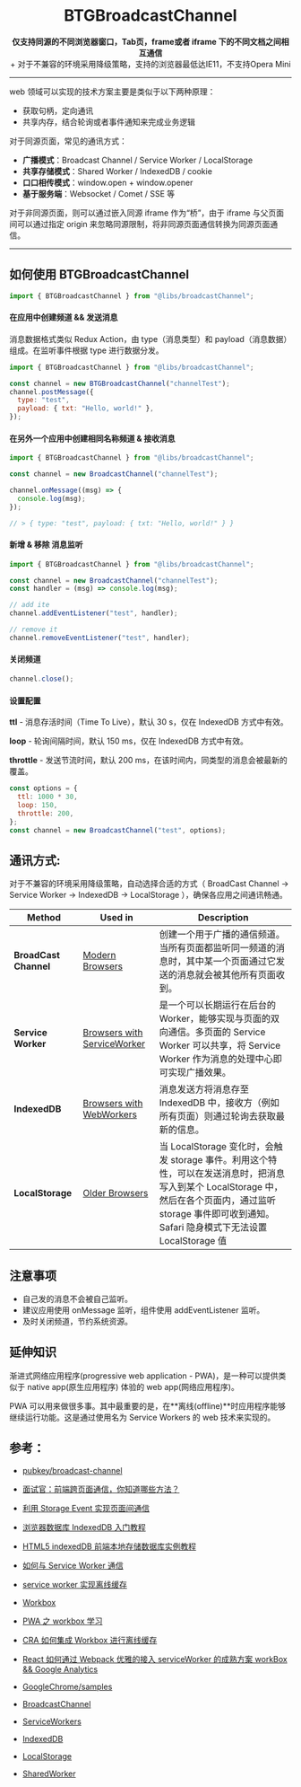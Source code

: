 <h1 align="center">BTGBroadcastChannel</h1>
<p align="center">
  <strong>仅支持同源的不同浏览器窗口，Tab页，frame或者 iframe 下的不同文档之间相互通信</strong>
  <br/>
  <span>+ 对于不兼容的环境采用降级策略，支持的浏览器最低达IE11，不支持Opera Mini</span><br />
</p>

---

web 领域可以实现的技术方案主要是类似于以下两种原理：

- 获取句柄，定向通讯
- 共享内存，结合轮询或者事件通知来完成业务逻辑

对于同源页面，常见的通讯方式：

- **广播模式**：Broadcast Channel / Service Worker / LocalStorage
- **共享存储模式**：Shared Worker / IndexedDB / cookie
- **口口相传模式**：window.open + window.opener
- **基于服务端**：Websocket / Comet / SSE 等

对于非同源页面，则可以通过嵌入同源 iframe 作为“桥”，由于 iframe 与父页面间可以通过指定 origin 来忽略同源限制，将非同源页面通信转换为同源页面通信。

---

## 如何使用 BTGBroadcastChannel

```js
import { BTGBroadcastChannel } from "@libs/broadcastChannel";
```

#### 在应用中创建频道 && 发送消息

消息数据格式类似 Redux Action，由 type（消息类型）和 payload（消息数据）组成。在监听事件根据 type 进行数据分发。

```js
import { BTGBroadcastChannel } from "@libs/broadcastChannel";

const channel = new BTGBroadcastChannel("channelTest");
channel.postMessage({
  type: "test",
  payload: { txt: "Hello, world!" },
});
```

#### 在另外一个应用中创建相同名称频道 & 接收消息

```js
import { BTGBroadcastChannel } from "@libs/broadcastChannel";

const channel = new BroadcastChannel("channelTest");

channel.onMessage((msg) => {
  console.log(msg);
});

// > { type: "test", payload: { txt: "Hello, world!" } }
```

#### 新增 & 移除 消息监听

```js
import { BTGBroadcastChannel } from "@libs/broadcastChannel";

const channel = new BroadcastChannel("channelTest");
const handler = (msg) => console.log(msg);

// add ite
channel.addEventListener("test", handler);

// remove it
channel.removeEventListener("test", handler);
```

#### 关闭频道

```js
channel.close();
```

#### 设置配置

**ttl** - 消息存活时间（Time To Live），默认 30 s，仅在 IndexedDB 方式中有效。

**loop** - 轮询间隔时间，默认 150 ms，仅在 IndexedDB 方式中有效。

**throttle** - 发送节流时间，默认 200 ms，在该时间内，同类型的消息会被最新的覆盖。

```js
const options = {
  ttl: 1000 * 30,
  loop: 150,
  throttle: 200,
};
const channel = new BroadcastChannel("test", options);
```

## 通讯方式:

对于不兼容的环境采用降级策略，自动选择合适的方式（ BroadCast Channel -> Service Worker -> IndexedDB -> LocalStorage ），确保各应用之间通讯畅通。

| Method                | Used in                                                                     | Description                                                                                                                                                                                                   |
| --------------------- | --------------------------------------------------------------------------- | ------------------------------------------------------------------------------------------------------------------------------------------------------------------------------------------------------------- |
| **BroadCast Channel** | [Modern Browsers](https://caniuse.com/?search=BroadCast%20Channel)          | 创建一个用于广播的通信频道。当所有页面都监听同一频道的消息时，其中某一个页面通过它发送的消息就会被其他所有页面收到。                                                                                          |
| **Service Worker**    | [Browsers with ServiceWorker](https://caniuse.com/?search=Service%20Worker) | 是一个可以长期运行在后台的 Worker，能够实现与页面的双向通信。多页面的 Service Worker 可以共享，将 Service Worker 作为消息的处理中心即可实现广播效果。                                                         |
| **IndexedDB**         | [Browsers with WebWorkers](https://caniuse.com/?search=IndexedDB)           | 消息发送方将消息存至 IndexedDB 中，接收方（例如所有页面）则通过轮询去获取最新的信息。                                                                                                                         |
| **LocalStorage**      | [Older Browsers](https://caniuse.com/?search=LocalStorage)                  | 当 LocalStorage 变化时，会触发 storage 事件。利用这个特性，可以在发送消息时，把消息写入到某个 LocalStorage 中，然后在各个页面内，通过监听 storage 事件即可收到通知。Safari 隐身模式下无法设置 LocalStorage 值 |

## 注意事项

- 自己发的消息不会被自己监听。
- 建议应用使用 onMessage 监听，组件使用 addEventListener 监听。
- 及时关闭频道，节约系统资源。

## 延伸知识

渐进式网络应用程序(progressive web application - PWA)，是一种可以提供类似于 native app(原生应用程序) 体验的 web app(网络应用程序)。

PWA 可以用来做很多事。其中最重要的是，在**离线(offline)**时应用程序能够继续运行功能。这是通过使用名为 Service Workers 的 web 技术来实现的。

## 参考：

- [pubkey/broadcast-channel](https://github.com/pubkey/broadcast-channel)

- [面试官：前端跨页面通信，你知道哪些方法？](https://juejin.cn/post/6844903811232825357)

- [利用 Storage Event 实现页面间通信](https://juejin.cn/post/6844903641782943757)

- [浏览器数据库 IndexedDB 入门教程](https://www.ruanyifeng.com/blog/2018/07/indexeddb.html)

- [HTML5 indexedDB 前端本地存储数据库实例教程](https://www.zhangxinxu.com/wordpress/2017/07/html5-indexeddb-js-example/)

- [如何与 Service Worker 通信](https://segmentfault.com/a/1190000022240909)

- [service worker 实现离线缓存](https://www.infoq.cn/article/gevzkkhue8bki9pfvpxe)

- [Workbox](https://developers.google.com/web/tools/workbox)

- [PWA 之 workbox 学习](https://segmentfault.com/a/1190000019281388)

- [CRA 如何集成 Workbox 进行离线缓存](https://zhuanlan.zhihu.com/p/279327194)

- [React 如何通过 Webpack 优雅的接入 serviceWorker 的成熟方案 workBox && Google Analytics](https://juejin.cn/post/6844903845995216909)

- [GoogleChrome/samples](https://github.com/GoogleChrome/samples/tree/gh-pages/service-worker)

- [BroadcastChannel](https://developer.mozilla.org/zh-CN/docs/Web/API/BroadcastChannel)

- [ServiceWorkers](https://developer.mozilla.org/zh-CN/docs/Web/API/Service_Worker_API/Using_Service_Workers)

- [IndexedDB](https://developer.mozilla.org/zh-CN/docs/Web/API/IndexedDB_API)

- [LocalStorage](https://developer.mozilla.org/zh-CN/docs/Web/API/Window/localStorage)

- [SharedWorker](https://developer.mozilla.org/zh-CN/docs/Web/API/SharedWorker)
